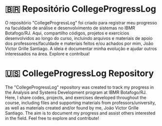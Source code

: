 # 🇧🇷 Repositório CollegeProgressLog

O repositório "CollegeProgressLog" foi criado para registrar meu progresso na faculdade de análise e desenvolvimento de sistemas no IBMR Botafogo/RJ. Aqui, compartilho códigos, projetos e exercícios desenvolvidos ao longo do curso, incluindo arquivos e materiais de apoio dos professores/faculdade e materiais feitos e/ou achados por mim, João Victor Grille Santiago. A ideia é documentar minha evolução e ajudar outros interessados na área. Explore e contribua!


# 🇺🇸 CollegeProgressLog Repository

The "CollegeProgressLog" repository was created to track my progress in the Analysis and Systems Development program at IBMR Botafogo/RJ. Here, I share codes, projects, and exercises developed throughout the course, including files and supporting materials from professors/university, as well as materials created and/or found by me, João Victor Grille Santiago. The aim is to document my progress and assist others interested in the field. Feel free to explore and contribute!
